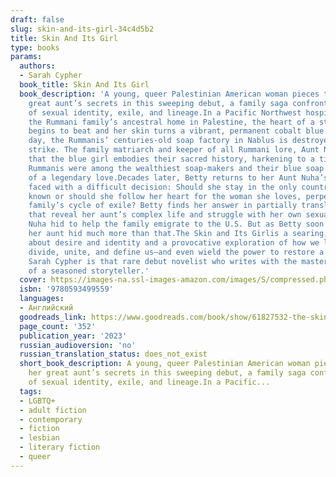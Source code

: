 ```yaml
---
draft: false
slug: skin-and-its-girl-34c4d5b2
title: Skin And Its Girl
type: books
params:
  authors:
  - Sarah Cypher
  book_title: Skin And Its Girl
  book_description: 'A young, queer Palestinian American woman pieces together her
    great aunt’s secrets in this sweeping debut, a family saga confronting questions
    of sexual identity, exile, and lineage.In a Pacific Northwest hospital far from
    the Rummani family’s ancestral home in Palestine, the heart of a stillborn baby
    begins to beat and her skin turns a vibrant, permanent cobalt blue. On the same
    day, the Rummanis’ centuries-old soap factory in Nablus is destroyed in an air
    strike. The family matriarch and keeper of all Rummani lore, Aunt Nuha, believes
    that the blue girl embodies their sacred history, harkening to a time when the
    Rummanis were among the wealthiest soap-makers and their blue soap was a symbol
    of a legendary love.Decades later, Betty returns to her Aunt Nuha’s gravestone,
    faced with a difficult decision: Should she stay in the only country she’s every
    known or should she follow her heart for the woman she loves, perpetuating her
    family’s cycle of exile? Betty finds her answer in partially translated notebooks
    that reveal her aunt’s complex life and struggle with her own sexuality, which
    Nuha hid to help the family emigrate to the U.S. But as Betty soon discovers,
    her aunt hid much more than that.The Skin and Its Girlis a searing, poetic tale
    about desire and identity and a provocative exploration of how we let stories
    divide, unite, and define us—and even wield the power to restore a broken family.
    Sarah Cypher is that rare debut novelist who writes with the mastery and flair
    of a seasoned storyteller.'
  cover: https://images-na.ssl-images-amazon.com/images/S/compressed.photo.goodreads.com/books/1659400213i/61827532.jpg
  isbn: '9780593499559'
  languages:
  - Английский
  goodreads_link: https://www.goodreads.com/book/show/61827532-the-skin-and-its-girl
  page_count: '352'
  publication_year: '2023'
  russian_audioversion: 'no'
  russian_translation_status: does_not_exist
  short_book_description: A young, queer Palestinian American woman pieces together
    her great aunt’s secrets in this sweeping debut, a family saga confronting questions
    of sexual identity, exile, and lineage.In a Pacific...
  tags:
  - LGBTQ+
  - adult fiction
  - contemporary
  - fiction
  - lesbian
  - literary fiction
  - queer
---
```

